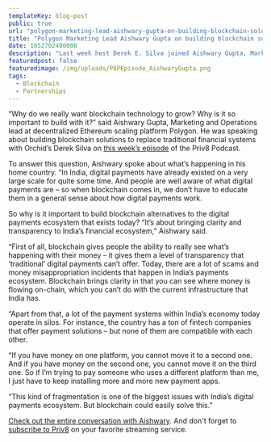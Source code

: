 ```yaml
---
templateKey: blog-post
public: true
url: "polygon-marketing-lead-aishwary-gupta-on-building-blockchain-solutions"
title: "Polygon Marketing Lead Aishwary Gupta on building blockchain solutions"
date: 1652702400000
description: "Last week host Derek E. Silva joined Aishwary Gupta, Marketing and Operations lead at Polygon. We took a deep dive into all things Polygon to discuss the Web3 defi ecosystem, building dApps to scale, and how they are bringing the world to Ethereum."
featuredpost: false
featuredimage: /img/uploads/P8PEpisode_AishwaryGupta.png
tags:
  - Blockchain
  - Partnerships
---
```

“Why do we really want blockchain technology to grow? Why is it so important to build with it?” said Aishwary Gupta, Marketing and Operations lead at decentralized Ethereum scaling platform Polygon. He was speaking about building blockchain solutions to replace traditional financial systems with Orchid’s Derek Silva on [this week’s episode](https://www.orchid.com/podcast/episode-95-aishwary-gupta/) of the Priv8 Podcast. 

To answer this question, Aishwary spoke about what’s happening in his home country. “In India, digital payments have already existed on a very large scale for quite some time. And people are well aware of what digital payments are – so when blockchain comes in, we don’t have to educate them in a general sense about how digital payments work.

So why is it important to build blockchain alternatives to the digital payments ecosystem that exists today? “It’s about bringing clarity and transparency to India’s financial ecosystem,” Aishwary said. 

“First of all, blockchain gives people the ability to really see what’s happening with their money – it gives them a level of transparency that ‘traditional’ digital payments can’t offer. Today, there are a lot of scams and money misappropriation incidents that happen in India’s payments ecosystem. Blockchain brings clarity in that you can see where money is flowing on-chain, which you can’t do with the current infrastructure that India has. 

“Apart from that, a lot of the payment systems within India’s economy today operate in silos. For instance, the country has a ton of fintech companies that offer payment solutions – but none of them are compatible with each other. 

“If you have money on one platform, you cannot move it to a second one. And if you have money on the second one, you cannot move it on the third one. So if I’m trying to pay someone who uses a different platform than me, I just have to keep installing more and more new payment apps. 

“This kind of fragmentation is one of the biggest issues with India’s digital payments ecosystem. But blockchain could easily solve this.” 

[Check out the entire conversation with Aishwary](https://www.orchid.com/podcast/episode-95-aishwary-gupta/). And don't forget to [subscribe to Priv8](https://www.orchid.com/podcast/) on your favorite streaming service.

